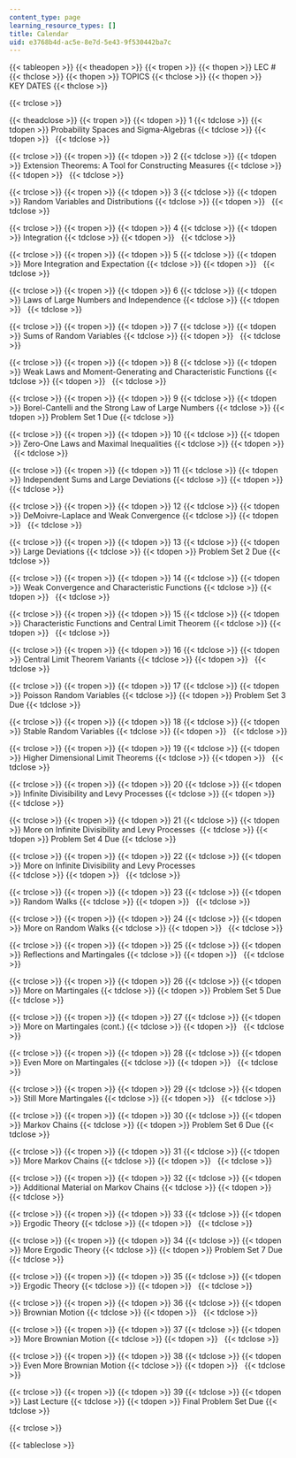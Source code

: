```yaml
---
content_type: page
learning_resource_types: []
title: Calendar
uid: e3768b4d-ac5e-8e7d-5e43-9f530442ba7c
---
```


{{< tableopen >}}
{{< theadopen >}}
{{< tropen >}}
{{< thopen >}}
LEC #
{{< thclose >}}
{{< thopen >}}
TOPICS
{{< thclose >}}
{{< thopen >}}
KEY DATES
{{< thclose >}}

{{< trclose >}}

{{< theadclose >}}
{{< tropen >}}
{{< tdopen >}}
1
{{< tdclose >}}
{{< tdopen >}}
Probability Spaces and Sigma-Algebras
{{< tdclose >}}
{{< tdopen >}}
 
{{< tdclose >}}

{{< trclose >}}
{{< tropen >}}
{{< tdopen >}}
2
{{< tdclose >}}
{{< tdopen >}}
Extension Theorems: A Tool for Constructing Measures
{{< tdclose >}}
{{< tdopen >}}
 
{{< tdclose >}}

{{< trclose >}}
{{< tropen >}}
{{< tdopen >}}
3
{{< tdclose >}}
{{< tdopen >}}
Random Variables and Distributions
{{< tdclose >}}
{{< tdopen >}}
 
{{< tdclose >}}

{{< trclose >}}
{{< tropen >}}
{{< tdopen >}}
4
{{< tdclose >}}
{{< tdopen >}}
Integration
{{< tdclose >}}
{{< tdopen >}}
 
{{< tdclose >}}

{{< trclose >}}
{{< tropen >}}
{{< tdopen >}}
5
{{< tdclose >}}
{{< tdopen >}}
More Integration and Expectation
{{< tdclose >}}
{{< tdopen >}}
 
{{< tdclose >}}

{{< trclose >}}
{{< tropen >}}
{{< tdopen >}}
6
{{< tdclose >}}
{{< tdopen >}}
Laws of Large Numbers and Independence
{{< tdclose >}}
{{< tdopen >}}
 
{{< tdclose >}}

{{< trclose >}}
{{< tropen >}}
{{< tdopen >}}
7
{{< tdclose >}}
{{< tdopen >}}
Sums of Random Variables
{{< tdclose >}}
{{< tdopen >}}
 
{{< tdclose >}}

{{< trclose >}}
{{< tropen >}}
{{< tdopen >}}
8
{{< tdclose >}}
{{< tdopen >}}
Weak Laws and Moment-Generating and Characteristic Functions
{{< tdclose >}}
{{< tdopen >}}
 
{{< tdclose >}}

{{< trclose >}}
{{< tropen >}}
{{< tdopen >}}
9
{{< tdclose >}}
{{< tdopen >}}
Borel-Cantelli and the Strong Law of Large Numbers
{{< tdclose >}}
{{< tdopen >}}
Problem Set 1 Due
{{< tdclose >}}

{{< trclose >}}
{{< tropen >}}
{{< tdopen >}}
10
{{< tdclose >}}
{{< tdopen >}}
Zero-One Laws and Maximal Inequalities
{{< tdclose >}}
{{< tdopen >}}
 
{{< tdclose >}}

{{< trclose >}}
{{< tropen >}}
{{< tdopen >}}
11
{{< tdclose >}}
{{< tdopen >}}
Independent Sums and Large Deviations
{{< tdclose >}}
{{< tdopen >}}
 
{{< tdclose >}}

{{< trclose >}}
{{< tropen >}}
{{< tdopen >}}
12
{{< tdclose >}}
{{< tdopen >}}
DeMoivre-Laplace and Weak Convergence
{{< tdclose >}}
{{< tdopen >}}
 
{{< tdclose >}}

{{< trclose >}}
{{< tropen >}}
{{< tdopen >}}
13
{{< tdclose >}}
{{< tdopen >}}
Large Deviations
{{< tdclose >}}
{{< tdopen >}}
Problem Set 2 Due
{{< tdclose >}}

{{< trclose >}}
{{< tropen >}}
{{< tdopen >}}
14
{{< tdclose >}}
{{< tdopen >}}
Weak Convergence and Characteristic Functions
{{< tdclose >}}
{{< tdopen >}}
 
{{< tdclose >}}

{{< trclose >}}
{{< tropen >}}
{{< tdopen >}}
15
{{< tdclose >}}
{{< tdopen >}}
Characteristic Functions and Central Limit Theorem
{{< tdclose >}}
{{< tdopen >}}
 
{{< tdclose >}}

{{< trclose >}}
{{< tropen >}}
{{< tdopen >}}
16
{{< tdclose >}}
{{< tdopen >}}
Central Limit Theorem Variants
{{< tdclose >}}
{{< tdopen >}}
 
{{< tdclose >}}

{{< trclose >}}
{{< tropen >}}
{{< tdopen >}}
17
{{< tdclose >}}
{{< tdopen >}}
Poisson Random Variables
{{< tdclose >}}
{{< tdopen >}}
Problem Set 3 Due
{{< tdclose >}}

{{< trclose >}}
{{< tropen >}}
{{< tdopen >}}
18
{{< tdclose >}}
{{< tdopen >}}
Stable Random Variables
{{< tdclose >}}
{{< tdopen >}}
 
{{< tdclose >}}

{{< trclose >}}
{{< tropen >}}
{{< tdopen >}}
19
{{< tdclose >}}
{{< tdopen >}}
Higher Dimensional Limit Theorems
{{< tdclose >}}
{{< tdopen >}}
 
{{< tdclose >}}

{{< trclose >}}
{{< tropen >}}
{{< tdopen >}}
20
{{< tdclose >}}
{{< tdopen >}}
Infinite Divisibility and Levy Processes
{{< tdclose >}}
{{< tdopen >}}
 
{{< tdclose >}}

{{< trclose >}}
{{< tropen >}}
{{< tdopen >}}
21
{{< tdclose >}}
{{< tdopen >}}
More on Infinite Divisibility and Levy Processes 
{{< tdclose >}}
{{< tdopen >}}
Problem Set 4 Due
{{< tdclose >}}

{{< trclose >}}
{{< tropen >}}
{{< tdopen >}}
22
{{< tdclose >}}
{{< tdopen >}}
More on Infinite Divisibility and Levy Processes  
{{< tdclose >}}
{{< tdopen >}}
 
{{< tdclose >}}

{{< trclose >}}
{{< tropen >}}
{{< tdopen >}}
23
{{< tdclose >}}
{{< tdopen >}}
Random Walks
{{< tdclose >}}
{{< tdopen >}}
 
{{< tdclose >}}

{{< trclose >}}
{{< tropen >}}
{{< tdopen >}}
24
{{< tdclose >}}
{{< tdopen >}}
More on Random Walks
{{< tdclose >}}
{{< tdopen >}}
 
{{< tdclose >}}

{{< trclose >}}
{{< tropen >}}
{{< tdopen >}}
25
{{< tdclose >}}
{{< tdopen >}}
Reflections and Martingales
{{< tdclose >}}
{{< tdopen >}}
 
{{< tdclose >}}

{{< trclose >}}
{{< tropen >}}
{{< tdopen >}}
26
{{< tdclose >}}
{{< tdopen >}}
More on Martingales
{{< tdclose >}}
{{< tdopen >}}
Problem Set 5 Due
{{< tdclose >}}

{{< trclose >}}
{{< tropen >}}
{{< tdopen >}}
27
{{< tdclose >}}
{{< tdopen >}}
More on Martingales (cont.)
{{< tdclose >}}
{{< tdopen >}}
 
{{< tdclose >}}

{{< trclose >}}
{{< tropen >}}
{{< tdopen >}}
28
{{< tdclose >}}
{{< tdopen >}}
Even More on Martingales
{{< tdclose >}}
{{< tdopen >}}
 
{{< tdclose >}}

{{< trclose >}}
{{< tropen >}}
{{< tdopen >}}
29
{{< tdclose >}}
{{< tdopen >}}
Still More Martingales
{{< tdclose >}}
{{< tdopen >}}
 
{{< tdclose >}}

{{< trclose >}}
{{< tropen >}}
{{< tdopen >}}
30
{{< tdclose >}}
{{< tdopen >}}
Markov Chains
{{< tdclose >}}
{{< tdopen >}}
Problem Set 6 Due
{{< tdclose >}}

{{< trclose >}}
{{< tropen >}}
{{< tdopen >}}
31
{{< tdclose >}}
{{< tdopen >}}
More Markov Chains
{{< tdclose >}}
{{< tdopen >}}
 
{{< tdclose >}}

{{< trclose >}}
{{< tropen >}}
{{< tdopen >}}
32
{{< tdclose >}}
{{< tdopen >}}
Additional Material on Markov Chains
{{< tdclose >}}
{{< tdopen >}}
 
{{< tdclose >}}

{{< trclose >}}
{{< tropen >}}
{{< tdopen >}}
33
{{< tdclose >}}
{{< tdopen >}}
Ergodic Theory
{{< tdclose >}}
{{< tdopen >}}
 
{{< tdclose >}}

{{< trclose >}}
{{< tropen >}}
{{< tdopen >}}
34
{{< tdclose >}}
{{< tdopen >}}
More Ergodic Theory
{{< tdclose >}}
{{< tdopen >}}
Problem Set 7 Due
{{< tdclose >}}

{{< trclose >}}
{{< tropen >}}
{{< tdopen >}}
35
{{< tdclose >}}
{{< tdopen >}}
Ergodic Theory
{{< tdclose >}}
{{< tdopen >}}
 
{{< tdclose >}}

{{< trclose >}}
{{< tropen >}}
{{< tdopen >}}
36
{{< tdclose >}}
{{< tdopen >}}
Brownian Motion
{{< tdclose >}}
{{< tdopen >}}
 
{{< tdclose >}}

{{< trclose >}}
{{< tropen >}}
{{< tdopen >}}
37
{{< tdclose >}}
{{< tdopen >}}
More Brownian Motion
{{< tdclose >}}
{{< tdopen >}}
 
{{< tdclose >}}

{{< trclose >}}
{{< tropen >}}
{{< tdopen >}}
38
{{< tdclose >}}
{{< tdopen >}}
Even More Brownian Motion
{{< tdclose >}}
{{< tdopen >}}
 
{{< tdclose >}}

{{< trclose >}}
{{< tropen >}}
{{< tdopen >}}
39
{{< tdclose >}}
{{< tdopen >}}
Last Lecture
{{< tdclose >}}
{{< tdopen >}}
Final Problem Set Due
{{< tdclose >}}

{{< trclose >}}

{{< tableclose >}}